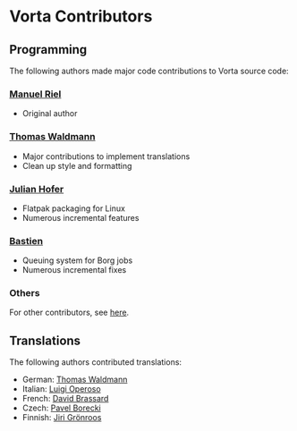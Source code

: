 # Vorta Contributors

## Programming
The following authors made major code contributions to Vorta source code:

### [Manuel Riel](https://github.com/m3nu)
- Original author

### [Thomas Waldmann](https://github.com/ThomasWaldmann)
- Major contributions to implement translations
- Clean up style and formatting

### [Julian Hofer](https://github.com/Hofer-Julian)
- Flatpak packaging for Linux
- Numerous incremental features

### [Bastien](https://github.com/bastiencyr)
- Queuing system for Borg jobs
- Numerous incremental fixes

### Others
For other contributors, see [here](https://github.com/borgbase/vorta/graphs/contributors).


## Translations
The following authors contributed translations:

- German: [Thomas Waldmann](https://github.com/ThomasWaldmann)
- Italian: [Luigi Operoso](https://github.com/brokenpip3)
- French: [David Brassard](https://github.com/dbrassard)
- Czech: [Pavel Borecki](https://www.transifex.com/user/profile/pavelb/)
- Finnish: [Jiri Grönroos](https://en.liberapay.com/artnay/)
